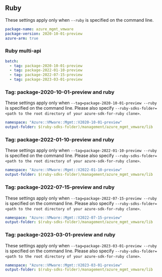 ## Ruby

These settings apply only when `--ruby` is specified on the command line.

```yaml
package-name: azure_mgmt_vmware
package-version: 2020-10-01-preview
azure-arm: true
```

### Ruby multi-api

``` yaml $(ruby) && $(multiapi)
batch:
  - tag: package-2020-10-01-preview
  - tag: package-2022-01-10-preview
  - tag: package-2022-07-15-preview
  - tag: package-2023-03-01-preview
```

### Tag: package-2020-10-01-preview and ruby

These settings apply only when `--tag=package-2020-10-01-preview --ruby` is specified on the command line.
Please also specify `--ruby-sdks-folder=<path to the root directory of your azure-sdk-for-ruby clone>`.

```yaml $(tag) == 'package-2020-10-01-preview' && $(ruby)
namespace: "Azure::VMware::Mgmt::V2020-10-01-preview"
output-folder: $(ruby-sdks-folder)/management/azure_mgmt_vmware/lib
```

### Tag: package-2022-01-10-preview and ruby

These settings apply only when `--tag=package-2022-01-10-preview --ruby` is specified on the command line.
Please also specify `--ruby-sdks-folder=<path to the root directory of your azure-sdk-for-ruby clone>`.

```yaml $(tag) == 'package-2022-01-10-preview' && $(ruby)
namespace: "Azure::VMware::Mgmt::V2022-01-10-preview"
output-folder: $(ruby-sdks-folder)/management/azure_mgmt_vmware/lib
```

### Tag: package-2022-07-15-preview and ruby

These settings apply only when `--tag=package-2022-07-15-preview --ruby` is specified on the command line.
Please also specify `--ruby-sdks-folder=<path to the root directory of your azure-sdk-for-ruby clone>`.

```yaml $(tag) == 'package-2022-07-15-preview' && $(ruby)
namespace: "Azure::VMware::Mgmt::V2022-07-15-preview"
output-folder: $(ruby-sdks-folder)/management/azure_mgmt_vmware/lib
```

### Tag: package-2023-03-01-preview and ruby

These settings apply only when `--tag=package-2023-03-01-preview --ruby` is specified on the command line.
Please also specify `--ruby-sdks-folder=<path to the root directory of your azure-sdk-for-ruby clone>`.

```yaml $(tag) == 'package-2023-03-01-preview' && $(ruby)
namespace: "Azure::VMware::Mgmt::V2023-03-01-preview"
output-folder: $(ruby-sdks-folder)/management/azure_mgmt_vmware/lib
```